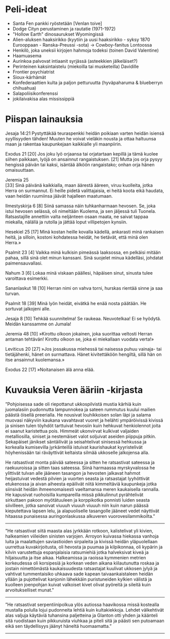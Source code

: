 # Peli-ideat

- Santa Fen pankki ryöstetään [Venlan toive]
- Dodge Cityn perustaminen ja rautatie (1971-1972)
- "Hollow Earth" dinosaurukset Wyomingissä
- Alien-aluksen haaksirikko (kyytiin ja uusi haaksirikko - syksy 1870 Eurooppaan - Ranska-Preussi -sota)
	-> Cowboy-fanitus Lontoossa
- Henkilö, joka uneksii kirjojen hahmoja todeksi (toinen David Valentine)
- Haamuasema
- Aurinkoa palvovat intiaanit syrjässä (asteekkien jälkeläiset?)
- Perinteinen kaksintaistelu (miekoilla tai musketeilla) Davidille
- Frontier psychiatrist
- Sioux-kärhämät
- Konfederaattien kulta ja paljon petturuutta (hyväpaharuma & blueberryn chihuahua)
- Salapoliisikonferenssi
- jokilaivakisa alas mississippiä

# Piispan lainauksia

Jesaja 14:21
Pystyttäkää teuraspenkki heidän poikiaan varten heidän isiensä syyllisyyden tähden! Muuten he voivat vieläkin nousta ja ottaa haltuunsa maan ja rakentaa kaupunkejaan kaikkialle yli maanpiirin.

Exodus 21
[20] Jos joku lyö orjaansa tai orjatartaan kepillä ja tämä kuolee siihen paikkaan, lyöjä on ansainnut rangaistuksen.  [21] Mutta jos orja pysyy hengissä päivän tai kaksi, isäntää älköön rangaistako; onhan orja hänen omaisuuttaan. 

Jeremia 25    
[33] Sinä päivänä kaikkialla, maan äärestä ääreen, viruu kuolleita, jotka Herra on surmannut. Ei heille pidetä valittajaisia, ei heitä koota eikä haudata, vaan heidän ruumiinsa jäävät hajalleen maatumaan.

Ilmestyskirja 6
[8] Siinä samassa näin tuhkanharmaan hevosen. Se, joka istui hevosen selässä, oli nimeltään Kuolema, ja sen jäljessä tuli Tuonela. Ratsastajille annettiin valta neljänteen osaan maata, ne saivat tappaa miekalla, nälällä ja rutolla ja jättää loput villipetojen kynsiin.

Hesekiel 25
[17] Minä kostan heille kovalla kädellä, ankarasti minä rankaisen heitä, ja silloin, kostoni kohdatessa heidät, he tietävät, että minä olen Herra.»

Psalmit 23
[4] Vaikka minä kulkisin pimeässä laaksossa,
en pelkäisi mitään pahaa,
sillä sinä olet minun kanssani.
Sinä suojelet minua kädelläsi,
johdatat paimensauvallasi.

Nahum 3
[6] Lokaa minä viskaan päällesi,
häpäisen sinut,
sinusta tulee varoittava esimerkki.

Sananlaskut 18
[10] Herran nimi on vahva torni,
hurskas rientää sinne ja saa turvan.

Psalmit 18
[39] Minä lyön heidät, eivätkä he enää nosta päätään.
He sortuvat jalkojeni alle.

Jesaja 8
[10] Tehkää suunnitelma! Se raukeaa.
Neuvotelkaa! Ei se hyödytä.
Meidän kanssamme on Jumala!

Jeremia 48
[10] »Kirottu olkoon jokainen, joka suorittaa veltosti Herran antaman tehtävän! Kirottu olkoon se, joka ei miekallaan vuodata verta!»

Leviticus 20
[27] »Jos jossakussa miehessä tai naisessa puhuu vainaja- tai tietäjähenki, hänet on surmattava. Hänet kivitettäköön hengiltä, sillä hän on itse ansainnut kuolemansa.»

Exodus 22
[17] »Noitanaisen älä anna elää. 

# Kuvauksia Veren ääriin -kirjasta

”Pohjoisessa sade oli riepottanut ukkospilvistä mustia kärhiä kuin juomalasiin pudonnutta lampunnokea ja sateen rummutus kuului mailien päästä öisellä preerialla. He nousivat louhikkoisen solan läpi ja salama muovasi näkyviin kaukana vavahtavat vuoret ja helähti ympäröivissä kivissä ja sinisen tulen töyhdöt  tarttuivat hevosiin kuin hehkuvat henkiolennot joita ei saanut karistettua pois. Himmeät ukonvirvat kulkivat valjaiden metalliosilla, siniset ja nestemäiset valot soljuivat aseiden piippuja pitkin. Sekapäiset jänikset säntäilivät ja seisahtelivat sinisessä hehkussa ja korkealla kumisevilla jyrkänteillä istuivat kaurishaukat kyyristelivät höyhenissään tai räväyttivät keltaista silmää ukkoselle jalkojensa alla.

He ratsastivat monta päivää sateessa ja sitten he ratsastivat sateessa ja raekuuroissa ja sitten taas sateessa. Siinä harmaassa myrskyvalossa he ylittivät tulvan alle jääneen tasangon ja hevosten jalkavat hahmot heijastuivat vedestä pilvien ja vuorten seasta ja ratsastajat lyyhöttivät etukenossa ja aivan aiheesta epäilivät niitä kimmeltäviä kaupunkeja jotka siinsivät heidän ihmeenomaisesti vaeltamansa meren kaukaisella rannalla. He kapusivat ruohoisilla kumpareilla missä pikkulinnut pyrähtelivät sirkuttaen pakoon myötätuuleen ja korppikotka ponnisti luiden seasta siivilleen, jotka sanoivat viuuuh viuuuh viuuuh niin kuin narun päässä kieputettava lapsen lelu, ja alapuoliselle tasangolle jääneet vedet näyttivät hitaassa punaisessa auringonlaskussa alkuveren vuorovesilammikoilta.”

---

"He ratsastivat siitä maasta alas jyrkkään rotkoon, kalistelivat yli kivien, halkeamien viileiden sinisten varjojen. Arroyon kuivassa hiekassa vanhoja luita ja maalattujen saviastioiden sirpaleita ja kivissä heidän yläpuolellaan uurrettua kuvakirjoitusta, oli hevosta ja puumaa ja kilpikonnaa, oli kypärin ja kilvin varustettuja espanjalaisia ratsumiehiä jotka halveksivat kiveä ja hiljaisuutta ja itse aikaa. Halkeamissa ja raoissa kymmenien metrien korkeudessa oli korsipesiä ja korkean veden aikana kiilautunutta roskaa ja jostain nimettömästä kaukaisuudesta ratsastajat kuulivat ukkosen jylyä ja vahtivat tummentaisiko uhkaava sade kapean taivaankaistaleen heidän yllään ja pujottelivat kanjonin lähekkäin puristuneiden kylkien välistä ja kuolleen joenpohjan kuivat valkoiset kivet olivat pyöreitä ja sileitä kuin arvoitukselliset munat."

---

”He ratsastivat serpentiinipolkua ylös autiossa haavikossa missä kostealla mustalla polulla lojui pudonneita lehtiä kuin kultakiekkoja. Lehdet välkehtivät alas valjuja käytäviä tuhansina paljetteina ja Glanton otti yhden ja käänteli sitä ruodistaan kuin pikkuruista viuhkaa ja piteli sitä ja päästi sen putoamaan eikä sen täydellisyys jäänyt häneltä huomaamatta.” 

---

